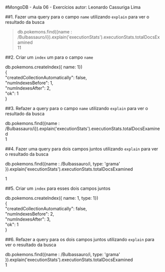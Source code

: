 #MongoDB - Aula 06 - Exercícios
autor: Leonardo Cassuriga Lima

##1. Fazer uma query para o campo `name` utilizando `explain` para ver o resultado da busca

> db.pokemons.find({name : /Bulbassauro/i}).explain('executionStats').executionStats.totalDocsExamined  
11

##2. Criar um `index` um para o campo `name`

db.pokemons.createIndex({ name: 1})  
{  
  "createdCollectionAutomatically": false,  
  "numIndexesBefore": 1,  
  "numIndexesAfter": 2,  
  "ok": 1  
}  

##3. Refazer a query para o campo `name` utilizando `explain` para ver o resultado da busca

db.pokemons.find({name : /Bulbassauro/i}).explain('executionStats').executionStats.totalDocsExamined  
1

##4. Fazer uma query para dois campos juntos utilizando `explain` para ver o resultado da busca

db.pokemons.find({name : /Bulbassauro/i, type: 'grama' }).explain('executionStats').executionStats.totalDocsExamined

1

##5. Criar um `index` para esses dois campos juntos

db.pokemons.createIndex({ name: 1, type: 1})  
{  
  "createdCollectionAutomatically": false,  
  "numIndexesBefore": 2,  
  "numIndexesAfter": 3,  
  "ok": 1  
}  

##6. Refazer a query para os dois campos juntos utilizando `explain` para ver o resultado da busca

db.pokemons.find({name : /Bulbassauro/i, type: 'grama' }).explain('executionStats').executionStats.totalDocsExamined  
1

